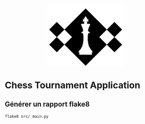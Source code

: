 <div align="center">
  <img src="src/images/chess.png" alt="Chess Image">
</div>

# Chess Tournament Application

## Générer un rapport flake8

```
flake8 src/ main.py
```
